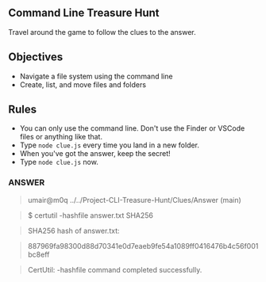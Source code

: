 ## Command Line Treasure Hunt

Travel around the game to follow the clues to the answer.

## Objectives

- Navigate a file system using the command line
- Create, list, and move files and folders

## Rules

- You can only use the command line. Don't use the Finder or VSCode files or anything like that.
- Type `node clue.js` every time you land in a new folder.
- When you've got the answer, keep the secret!
- Type `node clue.js` now.

### ANSWER
> umair@m0q ../../Project-CLI-Treasure-Hunt/Clues/Answer (main)

> $ certutil -hashfile answer.txt SHA256

> SHA256 hash of answer.txt:

> 887969fa98300d88d70341e0d7eaeb9fe54a1089ff0416476b4c56f001bc8eff

> CertUtil: -hashfile command completed successfully.
